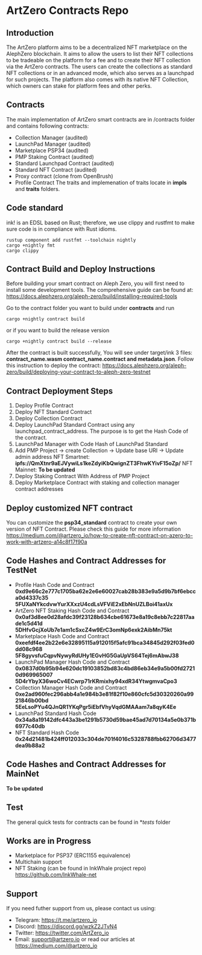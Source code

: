 # ArtZero Contracts Repo

## Introduction

The ArtZero platform aims to be a decentralized NFT marketplace on the AlephZero blockchain. It aims to allow the users to list their NFT collections to be tradeable on the platform for a fee and to create their NFT collection via the ArtZero contracts. The users can create the collections as standard NFT collections or in an advanced mode, which also serves as a launchpad for such projects. The platform also comes with its native NFT Collection, which owners can stake for platform fees and other perks.

## Contracts

The main implementation of ArtZero smart contracts are in /contracts folder and contains following contracts:
- Collection Manager (audited)
- LaunchPad Manager (audited)
- Marketplace PSP34 (audited)
- PMP Staking Contract (audited)
- Standard Launchpad Contract (audited)
- Standard NFT Contract (audited)
- Proxy contract (clone from OpenBrush)
- Profile Contract
The traits and implemenation of traits locate in **impls** and **traits** folders.

## Code standard

ink! is an EDSL based on Rust; therefore, we use clippy and rustfmt to make sure code is in compliance with Rust idioms.
```
rustup component add rustfmt --toolchain nightly
cargo +nightly fmt
cargo clippy
```

## Contract Build and Deploy Instructions

Before building your smart contract on Aleph Zero, you will first need to install some development tools. The comprehensive guide can be found at:
https://docs.alephzero.org/aleph-zero/build/installing-required-tools

Go to the contract folder you want to build under **contracts** and run
```
cargo +nightly contract build
```
or if you want to build the release version
```
cargo +nightly contract build --release
```
After the contract is built successfully, You will see under target/ink 3 files: **contract_name.wasm contract_name.contract and metadata.json**. Follow this instruction to deploy the contract:
https://docs.alephzero.org/aleph-zero/build/deploying-your-contract-to-aleph-zero-testnet

## Contract Deployment Steps

1. Deploy Profile Contract
2. Deploy NFT Standard Contract
3. Deploy Collection Contract
4. Deploy LaunchPad Standard Contract using any launchpad_contract_address. The purpose is to get the Hash Code of the contract.
5. LaunchPad Manager with Code Hash of LaunchPad Standard
6. Add PMP Project -> create Collection -> Update base URI -> Update admin address
NFT Smartnet: **ipfs://QmXtnr9aEJVywiLs1keZdyiKbQwignZT3FhwKYivF15oZp/**
NFT Mainnet: **To be updated**
7. Deploy Staking Contract With Address of PMP Project
8. Deploy Marketplace Contract with staking and collection manager contract addresses

## Deploy customized NFT contract

You can customize the **psp34_standard** contract to create your own version of NFT Contract. Please check this guide for more information
https://medium.com/@artzero_io/how-to-create-nft-contract-on-azero-to-work-with-artzero-a14c8f17f90a

## Code Hashes and Contract Addresses for TestNet

- Profile Hash Code and Contract
**0xd9e66c2e777c1705ba62e2e6e60027cab28b383e9a5d9b7bf6ebcca0d4337c35**
**5FUXaNYkcdvwYurXXxzU4cdLsVFViE2xEbNnUZLBoi41axUx**
- ArtZero NFT Staking Hash Code and Contract
**0x0af3d8ee0d28afdc39f23128b634cbe61673e8a19c8ebb7c22817aade1c5d41d**
**5DHfvGcjXoUb7e1am1cSxcZ4w9ErC3omNp6exk2AibMn75kt**
- Marketplace Hash Code and Contract
**0xeefdf4ee2b22e6e32895115a912015f5afc91bca34845d292f03fed0dd08c968**
**5F8gyvsfuCqpvNywyRdUHy1EGvHG5GaUpVS64Tej6mAbwJ38**
- LaunchPad Manager Hash Code and Contract
**0x0837d0b95b94e620dc19103852bd83c4bd86eb34e9a5b00fd27210d969965007**
**5D4rYbyX36woCv4ECwrp71rKRmixhy94xdR34YtwgmvaCpo3**
- Collection Manager Hash Code and Contract
**0xe2ad960fec296abb4a1e984b3e81f82f10e860cfc5d30320260a9921846b00bd**
**5EeLsoPYu4QJnQR1YKqPgr5iEbfVhyVqdGMAAam7a8qyK4Ee**
- LaunchPad Standard Hash Code
**0x34a8a19142dfc443a3be1291b5730d59bae45ad7d70134a5e0b371b6977c40db**
- NFT Standard Hash Code
**0x24d21481b424ff012033c304de701f4016c5328788fbb62706d3477dea9b88a2**

## Code Hashes and Contract Addresses for MainNet

**To be updated**

## Test

The general quick tests for contracts can be found in **tests* folder

## Works are in Progress

- Marketplace for PSP37 (ERC1155 equivalence)
- Multichain support
- NFT Staking (can be found in InkWhale project repo) https://github.com/InkWhale-net

## Support

If you need futher support from us, please contact us using:
- Telegram: https://t.me/artzero_io
- Discord: https://discord.gg/wzkZ2JTvN4
- Twitter: https://twitter.com/ArtZero_io
- Email: support@artzero.io
or read our articles at https://medium.com/@artzero_io
